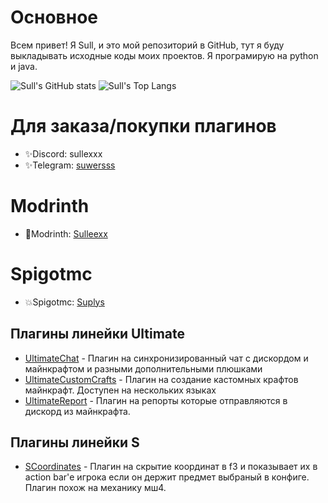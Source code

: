 # Основное
Всем привет! Я Sull, и это мой репозиторий в GitHub, тут я буду выкладывать исходные коды моих проектов. Я програмирую на python и java.

![Sull's GitHub stats](https://github-readme-stats.vercel.app/api?username=Sulleexx&show_icons=true&theme=radical)
![Sull's Top Langs](https://github-readme-stats.vercel.app/api/top-langs?username=Sulleexx&layout=compact&langs_count=8&theme=radical&card_width=320)

# Для заказа/покупки плагинов
- ✨Discord: sullexxx
- ✨Telegram: [suwersss](https://t.me/suwersss)

# Modrinth
- 💫Modrinth: [Sulleexx](https://modrinth.com/user/Sulleexx)
# Spigotmc
- 💥Spigotmc: [Suplys](https://www.spigotmc.org/resources/authors/suplys.2036047/)
  
## Плагины линейки Ultimate
- [UltimateChat](https://github.com/Sulleexx/UltimateChat) - Плагин на синхронизированный чат с дискордом и майнкрафтом и разными дополнительными плюшками
- [UltimateCustomCrafts](https://github.com/Sulleexx/UltimateCustomCrafts) - Плагин на создание кастомных крафтов майнкрафт. Доступен на нескольких языках
- [UltimateReport](https://github.com/Sulleexx/UltimateReport) - Плагин на репорты которые отправляются в дискорд из майнкрафта.
## Плагины линейки S
- [SCoordinates](https://github.com/Sulleexx/SCoordinates) - Плагин на скрытие координат в f3 и показывает их в action bar'е игрока если он держит предмет выбраный в конфиге. Плагин похож на механику мш4.
